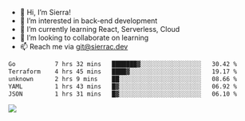 - 👋 Hi, I’m Sierra!
- 👀 I’m interested in back-end development
- 🌱 I’m currently learning React, Serverless, Cloud
- 💞️ I’m looking to collaborate on learning
- 📫 Reach me via git@sierrac.dev

<!--START_SECTION:waka-->

```txt
Go           7 hrs 32 mins   ███████▓░░░░░░░░░░░░░░░░░   30.42 %
Terraform    4 hrs 45 mins   ████▓░░░░░░░░░░░░░░░░░░░░   19.17 %
unknown      2 hrs 9 mins    ██░░░░░░░░░░░░░░░░░░░░░░░   08.66 %
YAML         1 hrs 43 mins   █▓░░░░░░░░░░░░░░░░░░░░░░░   06.92 %
JSON         1 hrs 31 mins   █▓░░░░░░░░░░░░░░░░░░░░░░░   06.10 %
```

<!--END_SECTION:waka-->


![](https://hit.yhype.me/github/profile?user_id=7351311)
